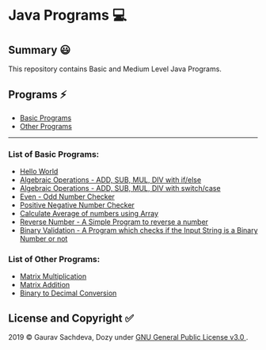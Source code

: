 # Java Programs :computer:

## Summary :smiley:
This repository contains Basic and Medium Level Java Programs.

## Programs :zap:
- [Basic Programs](#List-of-Basic-Programs)
- [Other Programs](#List-of-Other-Programs)

___


### List of Basic Programs:
-  [Hello World](/Basic-Java/HelloWorld.java)
-  [Algebraic Operations - ADD, SUB, MUL, DIV with if/else](/Basic-Java/AlgebraicOperations.java)
-  [Algebraic Operations - ADD, SUB, MUL, DIV with switch/case](/Basic-Java/AlgrebraicOperationsSwitchCase.java)
-  [Even - Odd Number Checker](/Basic-Java/EvenOdd.java)
-  [Positive Negative Number Checker](/Basic-Java/PositiveNegative.java)
-  [Calculate Average of numbers using Array](/Basic-Java/CalculateAverageWithArray.java)
-  [Reverse Number - A Simple Program to reverse a number](/Basic-Java/ReverseNumber.java)
-  [Binary Validation - A Program which checks if the Input String is a Binary Number or not](/Basic-Java/ValidateBinary.java)


### List of Other Programs:

- [Matrix Multiplication](/Other-Java-Programs/MatrixMultiplication.java)
- [Matrix Addition](/Other-Java-Programs/MatrixAddition.java)
- [Binary to Decimal Conversion](/Other-Java-Programs/BinaryToDecimal.java)


## License and Copyright :white_check_mark:
2019 &copy; Gaurav Sachdeva, Dozy under [GNU General Public License v3.0
](LICENSE).
